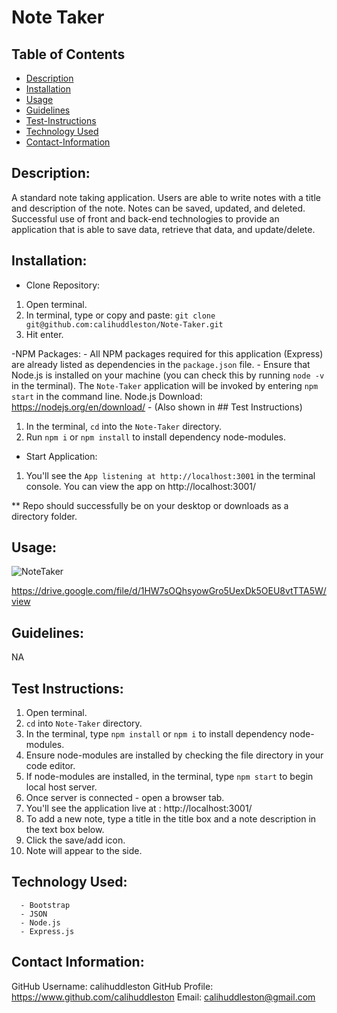 # Note Taker

## Table of Contents

- [Description](#description)
- [Installation](#install)
- [Usage](#usage)
- [Guidelines](#guidelines)
- [Test-Instructions](#test)
- [Technology Used](#techused)
- [Contact-Information](#email)

## Description:

A standard note taking application. Users are able to write notes with a title and description of the note. Notes can be saved, updated, and deleted. 
Successful use of front and back-end technologies to provide an application that is able to save data, retrieve that data, and update/delete. 

## Installation:

- Clone Repository:
1. Open terminal.
2. In terminal, type or copy and paste: `git clone git@github.com:calihuddleston/Note-Taker.git`
3. Hit enter.

-NPM Packages:
      - All NPM packages required for this application (Express) are already listed as dependencies in the `package.json` file.
      - Ensure that Node.js is installed on your machine (you can check this by running `node -v` in the terminal). The `Note-Taker` application will be invoked by entering `npm start` in the command line.
            Node.js Download: https://nodejs.org/en/download/
      - (Also shown in ## Test Instructions)
1. In the terminal, `cd` into the `Note-Taker` directory.
2. Run `npm i` or `npm install` to install dependency node-modules.

- Start Application: 
1. You'll see the `App listening at http://localhost:3001` in the terminal console. You can view the app on http://localhost:3001/

** Repo should successfully be on your desktop or downloads as a directory folder.

## Usage:
![NoteTaker](https://user-images.githubusercontent.com/102004484/217710424-3dc01a8c-7eed-4be6-a9e4-7af6fff46828.png)

https://drive.google.com/file/d/1HW7sOQhsyowGro5UexDk5OEU8vtTTA5W/view

## Guidelines:

NA

## Test Instructions:

1. Open terminal.
2. `cd` into `Note-Taker` directory.
3. In the terminal, type `npm install` or `npm i` to install dependency node-modules.
4. Ensure node-modules are installed by checking the file directory in your code editor. 
5. If node-modules are installed, in the terminal, type `npm start` to begin local host server.
6. Once server is connected - open a browser tab. 
7. You'll see the application live at : http://localhost:3001/
8. To add a new note, type a title in the title box and a note description in the text box below. 
9. Click the save/add icon.
10. Note will appear to the side.

## Technology Used:

      - Bootstrap 
      - JSON 
      - Node.js 
      - Express.js

## Contact Information:

GitHub Username: calihuddleston
GitHub Profile: https://www.github.com/calihuddleston
Email: calihuddleston@gmail.com
